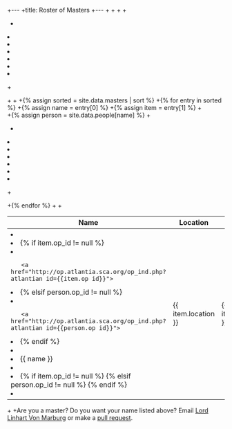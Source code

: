 +---
 +title: Roster of Masters
 +---
 +
 +<table class="pure-table pure-table-bordered" width="100%">
 +<thead>
 +<tr>
 +    <th> Name </th>
 +    <th> Location </th>
 +    <th> Date </th>
 +    <th> Event </th>
 +    <th> Reign </th>
 +    <th> Relationships </th>
 +    <th> Miscellaneous </th>
 +</tr>
 +</thead>
 +<tbody>
 +{% assign sorted = site.data.masters | sort %}
 +{% for entry in sorted %}
 +{% assign name = entry[0] %}
 +{% assign item = entry[1] %}
 +   
 +{% assign person = site.data.people[name] %}
 +<tr>
 +   <td>
 +
 +    {% if item.op_id != null %}
 +        <a href="http://op.atlantia.sca.org/op_ind.php?atlantian_id={{item.op_id}}">
 +    {% elsif person.op_id != null %}
 +        <a href="http://op.atlantia.sca.org/op_ind.php?atlantian_id={{person.op_id}}">
 +    {% endif %}
 +
 +    {{ name }}
 +
 +    {% if item.op_id != null %} </a> {% elsif person.op_id != null %} </a> {% endif %}
 +    </td>
 +    <td> {{ item.location }} </td>
 +    <td> {{ item.date }} </td>
 +    <td> {{ item.event }} </td>
 +    <td> {{ item.reign }} </td>
 +    <td> {{ item.relationships }} </td>
 +    <td> {{ item.misc }} </td>
 +</tr>
 +{% endfor %}
 +</tbody>
 +</table>
 +
 +Are you a master?  Do you want your name listed above?  Email [Lord Linhart Von Marburg](mailto:rmauler@gmail.com) or make a [pull request](https://github.com/academie-de-espee/academie-de-espee.github.io/pulls).
